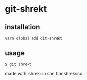 # git-shrekt

## installation

```
yarn global add git-shrekt
```

## usage

```
$ git shrekt
```

made with :shrek: in san franshreksco
